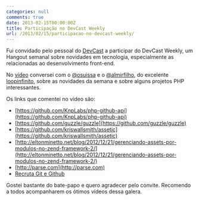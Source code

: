 ```yaml
---
categories: null
comments: true
date: 2013-02-15T00:00:00Z
title: Participação no DevCast Weekly
url: /2013/02/15/participacao-no-devcast-weekly/
---
```


Fui convidado pelo pessoal do [DevCast](http://devcastbrasil.com) a participar do DevCast Weekly, um Hangout semanal sobre novidades em tecnologia, especialmente as relacionadas ao desenvolvimento front-end.

No [vídeo](http://www.youtube.com/watch?v=OeKGKDL9euE&feature=plcp) conversei com o [@osuissa](https://twitter.com/osuissa) e o [@almirfilho](https://twitter.com/almirfilho), do excelente [loopinfinito](http://loopinfinito.com.br), sobre as novidades da semana e sobre alguns projetos PHP interessantes.

Os links que comentei no vídeo são:

- [https://github.com/KnpLabs/php-github-api](https://github.com/KnpLabs/php-github-api)
- [https://github.com/guzzle/guzzle](https://github.com/guzzle/guzzle)
- [https://github.com/kriswallsmith/assetic](https://github.com/kriswallsmith/assetic)
- [http://eltonminetto.net/blog/2012/12/21/gerenciando-assets-por-modulos-no-zend-framework-2/](http://eltonminetto.net/blog/2012/12/21/gerenciando-assets-por-modulos-no-zend-framework-2/)
- [http://parse.com](http://parse.com)
- [Recruta Git e Github](http://code-squad.com/screencast/git-github)

Gostei bastante do bate-papo e quero agradecer pelo convite. Recomendo a todos acompanharem os ótimos vídeos dessa galera.
